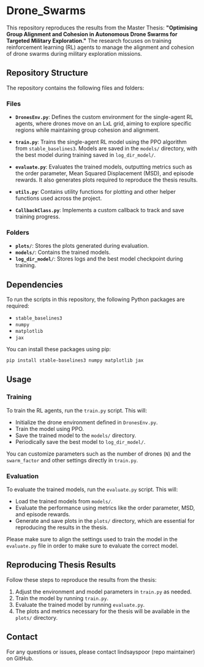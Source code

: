 # Drone_Swarms

This repository reproduces the results from the Master Thesis: **"Optimising Group Alignment and Cohesion in Autonomous Drone Swarms for Targeted Military Exploration."** The research focuses on training reinforcement learning (RL) agents to manage the alignment and cohesion of drone swarms during military exploration missions.

## Repository Structure

The repository contains the following files and folders:

### Files

- **`DronesEnv.py`**: Defines the custom environment for the single-agent RL agents, where drones move on an LxL grid, aiming to explore specific regions while maintaining group cohesion and alignment.
  
- **`train.py`**: Trains the single-agent RL model using the PPO algorithm from `stable_baselines3`. Models are saved in the `models/` directory, with the best model during training saved in `log_dir_model/`.

- **`evaluate.py`**: Evaluates the trained models, outputting metrics such as the order parameter, Mean Squared Displacement (MSD), and episode rewards. It also generates plots required to reproduce the thesis results.

- **`utils.py`**: Contains utility functions for plotting and other helper functions used across the project.

- **`CallbackClass.py`**: Implements a custom callback to track and save training progress.

### Folders

- **`plots/`**: Stores the plots generated during evaluation.
- **`models/`**: Contains the trained models.
- **`log_dir_model/`**: Stores logs and the best model checkpoint during training.

## Dependencies

To run the scripts in this repository, the following Python packages are required:

- `stable_baselines3`
- `numpy`
- `matplotlib`
- `jax`

You can install these packages using pip:

```bash
pip install stable-baselines3 numpy matplotlib jax
```

## Usage

### Training

To train the RL agents, run the `train.py` script. This will:

- Initialize the drone environment defined in `DronesEnv.py`.
- Train the model using PPO.
- Save the trained model to the `models/` directory.
- Periodically save the best model to `log_dir_model/`.

You can customize parameters such as the number of drones (`N`) and the `swarm_factor` and other settings directly in `train.py`.

### Evaluation

To evaluate the trained models, run the `evaluate.py` script. This will:

- Load the trained models from `models/`.
- Evaluate the performance using metrics like the order parameter, MSD, and episode rewards.
- Generate and save plots in the `plots/` directory, which are essential for reproducing the results in the thesis.

Please make sure to align the settings used to train the model in the `evaluate.py` file in order to make sure to evaluate the correct model.


## Reproducing Thesis Results

Follow these steps to reproduce the results from the thesis:

1. Adjust the environment and model parameters in `train.py` as needed.
2. Train the model by running `train.py`.
3. Evaluate the trained model by running `evaluate.py`.
4. The plots and metrics necessary for the thesis will be available in the `plots/` directory.



## Contact

For any questions or issues, please contact lindsayspoor (repo maintainer) on GitHub.
```
